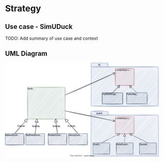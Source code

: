 # Strategy

## Use case - SimUDuck

TODO: Add summary of use case and context

## UML Diagram

![Strategy pattern UML diagram](./strategy-uml.svg)